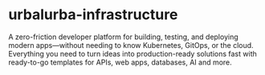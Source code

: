 # urbalurba-infrastructure
A zero-friction developer platform for building, testing, and deploying modern apps—without needing to know Kubernetes, GitOps, or the cloud.  Everything you need to turn ideas into production-ready solutions fast with ready-to-go templates for APIs, web apps, databases, AI and more.

